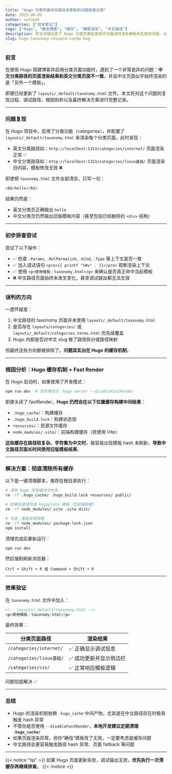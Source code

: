 ```yaml
---
title: "Hugo 分类页面中文路径未更新的问题排查记录"
date: 2025-06-01
author: swfoodt
categories: ["技术笔记"]
tags: ["Hugo", "静态博客", "缓存", "模板渲染", "中文路径"]
description: 本文详细记录了 Hugo 分类页面在使用中文路径时渲染模板未生效的问题，以及最终如何通过强制清除缓存解决该 bug。
slug: hugo-taxonomy-chinese-cache-bug
---
```


### 前言

在使用 Hugo 搭建博客并启用分类页面功能时，遇到了一个非常诡异的问题：**中文分类路径的页面渲染结果和英文分类页面不一致**，并且中文页面似乎始终渲染的是「另外一个模板」。
<!--more-->
即便已经更新了 `layouts/_default/taxonomy.html` 文件。本文将对这个问题的复现过程、调试路径、根因剖析以及最终解决方案进行完整记录。

---

### 问题复现

在 Hugo 项目中，启用了分类功能（categories），并配置了 `layouts/_default/taxonomy.html` 来渲染每个分类页面。此时发现：

- 英文分类路径如：`http://localhost:1313/categories/internet/` 页面渲染正常 ✅
- 中文分类路径如：`http://localhost:1313/categories/linux基础/` 页面渲染旧内容，模板修改无效 ❌

即使把 `taxonomy.html` 文件全部清空，只写一句：

```html
<h1>hello</h1>
```

结果仍然是：

- 英文分类页正确输出 `hello`
- 中文分类页仍然输出旧版模板内容（甚至包括已经删除的 `<div>` 结构）

---

### 初步排查尝试

尝试了以下操作：

- ✅ 检查 `.Params`, `.RelPermalink`, `.Kind`, `.Type` 等上下文是否一致
- ✅ 加入调试语句 `<pre>{{ printf "%#v" . }}</pre>` 观察渲染上下文
- ✅ 使用 `<p>使用模板：taxonomy.html</p>` 来确认是否真正命中当前模板
- ❌ 中文路径页面始终未发生变化，甚至调试输出都无法生效

---

### 误判的方向

一度怀疑是：

1. 中文路径的 taxonomy 页面并未使用 `layouts/_default/taxonomy.html`
2. 是否存在 `layouts/categories/` 或 `layouts/_default/categories.terms.html` 优先级覆盖
3. Hugo 内部是否对中文 slug 做了路径拆分或路径映射

但最终这些方向都被排除了。**问题其实出在 Hugo 的缓存机制**。

---

### 根因分析：Hugo 缓存机制 + Fast Render

在 Hugo 启动时，如果使用了开发模式：

```bash
npm run dev  # 实际等效于：hugo server --disableFastRender
```

即便关闭了 fastRender，**Hugo 仍然会在以下位置缓存构建中间结果**：

- `.hugo_cache/`：构建缓存
- `.hugo_build.lock`：构建状态锁
- `resources/`：资源文件缓存
- `node_modules/.vite/`：前端构建缓存（若使用 Vite）

**这些缓存在路径较复杂、字符集为中文时**，极容易出现模板 hash 未刷新，**导致中文路径页面长时间使用旧版模板结果**。

---

### 解决方案：彻底清除所有缓存

以下是一键清理脚本，推荐在根目录执行：

```bash
# 清除 Hugo 所有缓存文件夹
rm -rf .hugo_cache/ .hugo_build.lock resources/ public/

# 如果你使用的是 hugoplate 模板（含前端构建）
rm -rf node_modules/.vite .vite dist/

# 可选：重新安装依赖
rm -rf node_modules/ package-lock.json
npm install
```

清理完成后重新运行：

```bash
npm run dev
```

然后强制刷新浏览器：

```text
Ctrl + Shift + R 或 Command + Shift + R
```

---

### 效果验证

在 `taxonomy.html` 文件中加入：

```html
<!-- layouts/_default/taxonomy.html -->
<p>使用模板：taxonomy.html</p>
```

最终效果：

| 分类页面路径 | 渲染结果          |
|--------------|-------------------|
| `/categories/internet/` | ✅ 正确显示调试信息 |
| `/categories/linux基础/` | ✅ 成功更新并显示侧边栏 |
| `/categories/css/` | ✅ 正常响应模板逻辑 |

问题彻底解决 ✅

---

### 总结

- Hugo 的渲染机制依赖 `.hugo_cache` 中间产物，尤其是在中文路径存在时极易触发 hash 异常
- 不管你是否使用 `--disableFastRender`，**本地开发建议定期清理 `.hugo_cache/`**
- 如果页面渲染异常，但你“确信”模板改了无效，一定要考虑是缓存问题
- 中文路径会更容易触发路径 hash 异常、页面 fallback 等问题

---

{{< notice "tip" >}}
如果 Hugo 页面更新失败，调试输出无效，**优先执行一次清缓存再继续排查**。
{{< /notice >}}

